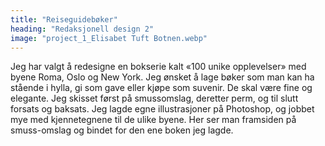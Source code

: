 ```yaml
---
title: "Reiseguidebøker"
heading: "Redaksjonell design 2"
image: "project_1_Elisabet Tuft Botnen.webp"
---
```


Jeg har valgt å redesigne en bokserie kalt «100 unike opplevelser» med byene Roma, Oslo og New York. Jeg ønsket å lage bøker som man kan ha stående i hylla, gi som gave eller kjøpe som suvenir. De skal være fine og elegante. Jeg skisset først på smussomslag, deretter perm, og til slutt forsats og baksats. Jeg lagde egne illustrasjoner på Photoshop, og jobbet mye med kjennetegnene til de ulike byene. Her ser man framsiden på smuss-omslag og bindet for den ene boken jeg lagde.
